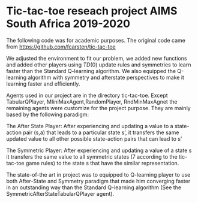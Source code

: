 # Tic-tac-toe reseach project AIMS South Africa 2019-2020

The following code was for academic purposes. The original code came from https://github.com/fcarsten/tic-tac-toe

We adjusted the environment to fit our problem, we added new functions and added other players using $TD(0)$ update  rules  and symmetries  to  learn  faster  than the Standard Q-learning algorithm. We also  equipped the Q-learning algorithm with symmetry and afterstate perspectives to make it learning faster and efficiently.

Agents used in our project are in the directory tic-tac-toe. Except TabularQPlayer, MIiniMaxAgent,RandomPlayer, RndMinMaxAgnet the remaining agents were customize for the project purpose. They are mainly based by the following paradigm: 

The After State Player: After experiencing and updating a value to a state-action pair (s,a) that leads to a particular state s’, it transfers the same updated value to all other possible state-action pairs that can lead to s’

The Symmetric Player: After experiencing and updating a value of a state s it transfers the same value to all symmetric states (7 according to the tic-tac-toe game rules) to the state s that have the similar representation.

The state-of-the art in project was to equipped to Q-learning player to use both After-State and Symmetry paradigm that made him converging faster in an outstanding way than the Standard Q-learning algorithm (See the SymmetricAfterStateTabularQPlayer  agent).

